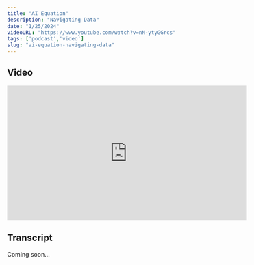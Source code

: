 ```yaml
---
title: "AI Equation"
description: "Navigating Data"
date: "1/25/2024"
videoURL: "https://www.youtube.com/watch?v=nN-ytyGGrcs"
tags: ['podcast','video']
slug: "ai-equation-navigating-data"
---
```

## Video
<iframe width="560" height="315" src="https://www.youtube.com/embed/nN-ytyGGrcs" frameborder="0" allow="accelerometer; autoplay; clipboard-write; encrypted-media; gyroscope; picture-in-picture" allowfullscreen></iframe>


## Transcript
Coming soon...
